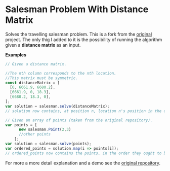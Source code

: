 # Salesman Problem With Distance Matrix

Solves the travelling salesman problem. This is a fork from the [original](https://github.com/lovasoa/salesman.js/) project.
The only thig I added to it is the possibility of running the algorithm given a **distance matrix** as an input.

**Examples** 
```js
// Given a distance matrix.

//The nth column corresponds to the nth location.
//This matrix must be symmetric.
const distanceMatrix = [
  [0, 6661.9, 6680.2],
  [6661.9, 0, 18.3],
  [6680.2, 18.3, 0],
];
var solution = salesman.solve(distanceMatrix);
// solution now contains, at position n, location n's position in the optimized array.

// Given an array of points (taken from the original repository).
var points = [
      new salesman.Point(2,3)
      //other points
    ];
var solution = salesman.solve(points);
var ordered_points = solution.map(i => points[i]);
// ordered_points now contains the points, in the order they ought to be visited.
```
For more a more detail explanation and a demo see the [original repository](https://github.com/lovasoa/salesman.js/).
